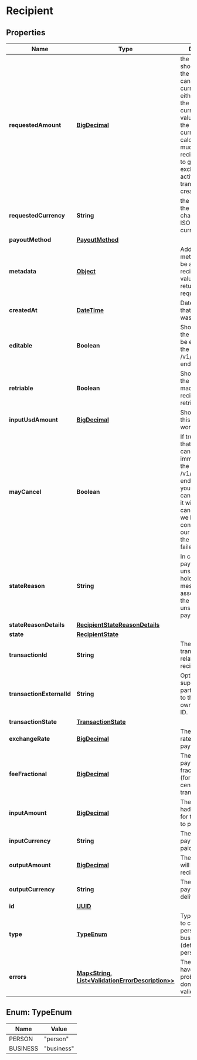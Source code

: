

# Recipient

## Properties

Name | Type | Description | Notes
------------ | ------------- | ------------- | -------------
**requestedAmount** | [**BigDecimal**](BigDecimal.md) | the amount that should be paid to the recipient. This can be in any currency, usually either the input or the output currency. If the value here is not the output currency we will calculate how much the recipient is going to get using the exchange rates active when the transaction was created. | 
**requestedCurrency** | **String** | the currency of the amount in 3-character alpha ISO 4217 currency format | 
**payoutMethod** | [**PayoutMethod**](PayoutMethod.md) |  | 
**metadata** | [**Object**](.md) | Additional metadata that can be added to a recipient. These values will be returned on request |  [optional]
**createdAt** | [**DateTime**](DateTime.md) | Date and time that the recipient was created. |  [optional]
**editable** | **Boolean** | Shows whether the recipient can be edited using the PATCH /v1/recipients/{id} endpoint or not |  [optional]
**retriable** | **Boolean** | Shows whether the transaction made to the recipient can be retried or not |  [optional]
**inputUsdAmount** | [**BigDecimal**](BigDecimal.md) | Shows how much this payment is worth in USD |  [optional]
**mayCancel** | **Boolean** | If true it shows that the payment can be cancelled immediately using the DELETE /v1/recipients/{id} endpoint. If false you can still try to cancel it, however it will only gets cancelled once we have confirmation from our partner that the payment has failed. |  [optional]
**stateReason** | **String** | In case the payment is unsuccessful it holds the error message associated with the last unsuccessful payout. |  [optional]
**stateReasonDetails** | [**RecipientStateReasonDetails**](RecipientStateReasonDetails.md) |  |  [optional]
**state** | [**RecipientState**](RecipientState.md) |  |  [optional]
**transactionId** | **String** | The ID of the transaction that is related to this recipient |  [optional]
**transactionExternalId** | **String** | Optional ID that is supplied by partner linking it to the partner&#39;s own Transaction ID. |  [optional]
**transactionState** | [**TransactionState**](TransactionState.md) |  |  [optional]
**exchangeRate** | [**BigDecimal**](BigDecimal.md) | The exchange rate used in this payment |  [optional]
**feeFractional** | [**BigDecimal**](BigDecimal.md) | The fee for this payment in fractional units (for example cents for USD transactions) |  [optional]
**inputAmount** | [**BigDecimal**](BigDecimal.md) | The amount that had to be paid in for this payment to proceed |  [optional]
**inputCurrency** | **String** | The currency this payment was paid in |  [optional]
**outputAmount** | [**BigDecimal**](BigDecimal.md) | The amount that will be paid to the recipient |  [optional]
**outputCurrency** | **String** | The currency the payment will be delivered in |  [optional]
**id** | [**UUID**](UUID.md) |  |  [optional]
**type** | [**TypeEnum**](#TypeEnum) | Type of recipient to create - either person or business (defaults to person)  |  [optional]
**errors** | [**Map&lt;String, List&lt;ValidationErrorDescription&gt;&gt;**](List.md) | The fields that have some problems and don&#39;t pass validation |  [optional]



## Enum: TypeEnum

Name | Value
---- | -----
PERSON | &quot;person&quot;
BUSINESS | &quot;business&quot;



